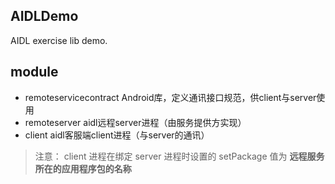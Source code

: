 ## AIDLDemo

AIDL exercise lib demo.

## module

- remoteservicecontract Android库，定义通讯接口规范，供client与server使用
- remoteserver aidl远程server进程（由服务提供方实现）
- client aidl客服端client进程（与server的通讯）

> 注意： client 进程在绑定 server 进程时设置的 setPackage 值为 **远程服务所在的应用程序包的名称**
